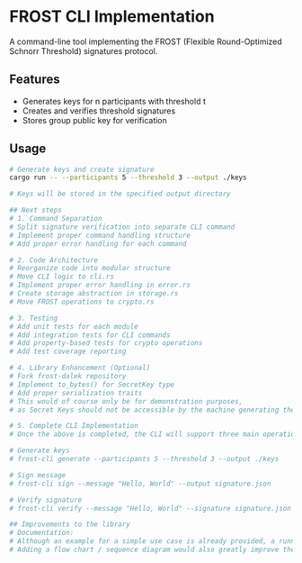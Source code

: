 # FROST CLI Implementation

A command-line tool implementing the FROST (Flexible Round-Optimized Schnorr Threshold) signatures protocol.

## Features
- Generates keys for n participants with threshold t
- Creates and verifies threshold signatures
- Stores group public key for verification

## Usage
```bash
# Generate keys and create signature
cargo run -- --participants 5 --threshold 3 --output ./keys

# Keys will be stored in the specified output directory

## Next steps
# 1. Command Separation
# Split signature verification into separate CLI command
# Implement proper command handling structure
# Add proper error handling for each command

# 2. Code Architecture
# Reorganize code into modular structure
# Move CLI logic to cli.rs
# Implement proper error handling in error.rs
# Create storage abstraction in storage.rs
# Move FROST operations to crypto.rs

# 3. Testing
# Add unit tests for each module
# Add integration tests for CLI commands
# Add property-based tests for crypto operations
# Add test coverage reporting

# 4. Library Enhancement (Optional)
# Fork frost-dalek repository
# Implement to_bytes() for SecretKey type
# Add proper serialization traits
# This would of course only be for demonstration purposes, 
# as Secret Keys should not be accessible by the machine generating them

# 5. Complete CLI Implementation
# Once the above is completed, the CLI will support three main operations:

# Generate keys
# frost-cli generate --participants 5 --threshold 3 --output ./keys

# Sign message
# frost-cli sign --message "Hello, World" --output signature.json

# Verify signature
# frost-cli verify --message "Hello, World" --signature signature.json

## Improvements to the library
# Documentation:
# Although an example for a simple use case is already provided, a runnable example could be great
# Adding a flow chart / sequence diagram would also greatly improve the comprehensibility of the protocl

